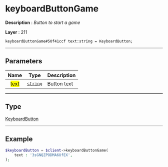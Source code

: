 # keyboardButtonGame

**Description** : *Button to start a game*

**Layer** : 211

```tl
keyboardButtonGame#50f41ccf text:string = KeyboardButton;
```

---

## Parameters

| Name | Type | Description |
| :---: | :---: | :--- |
| <mark>text</mark> | [`string`](type/string) | Button text |

---

## Type

[KeyboardButton](type/KeyboardButton)

---

## Example

```php
$keyboardButton = $client->keyboardButtonGame(
	text : '3sGNQZPODMA6UfEX',
);
```